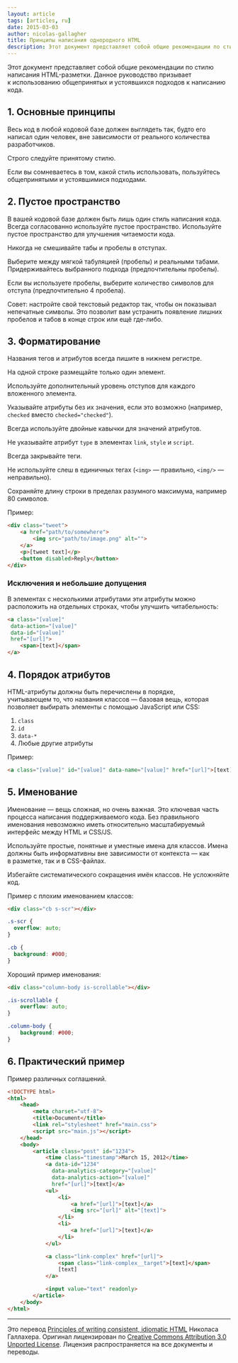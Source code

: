 ```yaml
---
layout: article
tags: [articles, ru]
date: 2015-03-03
author: nicolas-gallagher
title: Принципы написания однородного HTML
description: Этот документ представляет собой общие рекомендации по стилю написания HTML-разметки. Данное руководство призывает к использованию общепринятых и устоявшихся подходов к написанию кода.
---
```


<p class="paragraph--lead">Этот документ представляет собой общие рекомендации по стилю написания HTML-разметки. Данное руководство призывает к использованию общепринятых и устоявшихся подходов к написанию кода.</p>

## 1. Основные принципы

Весь код в любой кодовой базе должен выглядеть так, будто его написал один человек, вне зависимости от реального количества разработчиков.

Строго следуйте принятому стилю.

Если вы сомневаетесь в том, какой стиль использовать, пользуйтесь общепринятыми и устоявшимися подходами.

## 2. Пустое пространство

В вашей кодовой базе должен быть лишь один стиль написания кода. Всегда согласованно используйте пустое пространство. Используйте пустое пространство для улучшения читаемости кода.

Никогда не смешивайте табы и пробелы в отступах.

Выберите между мягкой табуляцией (пробелы) и реальными табами. Придерживайтесь выбранного подхода (предпочтительны пробелы).

Если вы используете пробелы, выберите количество символов для отступа (предпочтительно 4 пробела).

Совет: настройте свой текстовый редактор так, чтобы он показывал непечатные символы. Это позволит вам устранить появление лишних пробелов и табов в конце строк или ещё где-либо.

## 3. Форматирование

Названия тегов и атрибутов всегда пишите в нижнем регистре.

На одной строке размещайте только один элемент.

Используйте дополнительный уровень отступов для каждого вложенного элемента.

Указывайте атрибуты без их значения, если это возможно (например, `checked` вместо `checked="checked"`).

Всегда используйте двойные кавычки для значений атрибутов.

Не указывайте атрибут `type` в элементах `link`, `style` и `script`.

Всегда закрывайте теги.

Не используйте слеш в единичных тегах (`<img>` — правильно, `<img/>` — неправильно).

Сохраняйте длину строки в пределах разумного максимума, например 80 символов.

Пример:

```html
<div class="tweet">
    <a href="path/to/somewhere">
        <img src="path/to/image.png" alt="">
    </a>
    <p>[tweet text]</p>
    <button disabled>Reply</button>
</div>
```

### Исключения и небольшие допущения

В элементах с несколькими атрибутами эти атрибуты можно расположить на отдельных строках, чтобы улучшить читабельность:

```html
<a class="[value]"
 data-action="[value]"
 data-id="[value]"
 href="[url]">
    <span>[text]</span>
</a>
```

## 4. Порядок атрибутов

HTML-атрибуты должны быть перечислены в порядке, учитывающем то, что названия классов — базовая вещь, которая позволяет выбирать элементы с помощью JavaScript или CSS:

1. `class`
2. `id`
3. `data-*`
4. Любые другие атрибуты

Пример:

```html
<a class="[value]" id="[value]" data-name="[value]" href="[url]">[text]</a>
```

## 5. Именование

Именование — вещь сложная, но очень важная. Это ключевая часть процесса написания поддерживаемого кода. Без правильного именования невозможно иметь относительно масштабируемый интерфейс между HTML и CSS/JS.

Используйте простые, понятные и уместные имена для классов. Имена должны быть информативны вне зависимости от контекста — как в разметке, так и в CSS-файлах.

Избегайте систематического сокращения имён классов. Не усложняйте код.

Пример с плохим именованием классов:

```html
<div class="cb s-scr"></div>
```

```css
.s-scr {
  overflow: auto;
}

.cb {
  background: #000;
}
```

Хороший пример именования:

```html
<div class="column-body is-scrollable"></div>
```

```css
.is-scrollable {
    overflow: auto;
}

.column-body {
    background: #000;
}
```

## 6. Практический пример

Пример различных соглашений.

```html
<!DOCTYPE html>
<html>
    <head>
        <meta charset="utf-8">
        <title>Document</title>
        <link rel="stylesheet" href="main.css">
        <script src="main.js"></script>
    </head>
    <body>
        <article class="post" id="1234">
            <time class="timestamp">March 15, 2012</time>
            <a data-id="1234"
              data-analytics-category="[value]"
              data-analytics-action="[value]"
              href="[url]">[text]</a>
            <ul>
                <li>
                    <a href="[url]">[text]</a>
                    <img src="[url]" alt="[text]">
                </li>
                <li>
                    <a href="[url]">[text]</a>
                </li>
            </ul>

            <a class="link-complex" href="[url]">
                <span class="link-complex__target">[text]</span>
                [text]
            </a>

            <input value="text" readonly>
        </article>
    </body>
</html>
```

---

Это перевод [Principles of writing consistent, idiomatic HTML](https://github.com/necolas/idiomatic-html) Николаса Галлахера. Оригинал лицензирован по [Creative Commons Attribution 3.0 Unported License](http://creativecommons.org/licenses/by/3.0). Лицензия распространяется на все документы и переводы.
